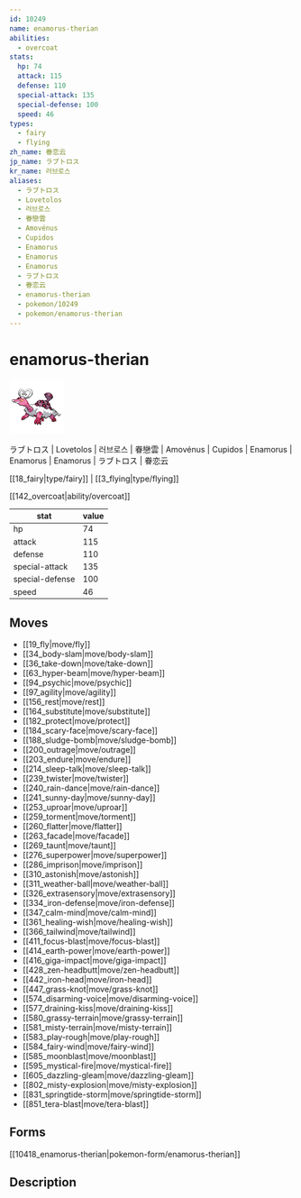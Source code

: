 ```yaml
---
id: 10249
name: enamorus-therian
abilities:
  - overcoat
stats:
  hp: 74
  attack: 115
  defense: 110
  special-attack: 135
  special-defense: 100
  speed: 46
types:
  - fairy
  - flying
zh_name: 眷恋云
jp_name: ラブトロス
kr_name: 러브로스
aliases:
  - ラブトロス
  - Lovetolos
  - 러브로스
  - 眷戀雲
  - Amovénus
  - Cupidos
  - Enamorus
  - Enamorus
  - Enamorus
  - ラブトロス
  - 眷恋云
  - enamorus-therian
  - pokemon/10249
  - pokemon/enamorus-therian
---
```

# enamorus-therian

![](https://raw.githubusercontent.com/PokeAPI/sprites/master/sprites/pokemon/10249.png)

ラブトロス | Lovetolos | 러브로스 | 眷戀雲 | Amovénus | Cupidos | Enamorus | Enamorus | Enamorus | ラブトロス | 眷恋云

[[18_fairy|type/fairy]] | [[3_flying|type/flying]]

[[142_overcoat|ability/overcoat]]

|stat|value|
|---|---|
|hp|74|
|attack|115|
|defense|110|
|special-attack|135|
|special-defense|100|
|speed|46|


## Moves

- [[19_fly|move/fly]]
- [[34_body-slam|move/body-slam]]
- [[36_take-down|move/take-down]]
- [[63_hyper-beam|move/hyper-beam]]
- [[94_psychic|move/psychic]]
- [[97_agility|move/agility]]
- [[156_rest|move/rest]]
- [[164_substitute|move/substitute]]
- [[182_protect|move/protect]]
- [[184_scary-face|move/scary-face]]
- [[188_sludge-bomb|move/sludge-bomb]]
- [[200_outrage|move/outrage]]
- [[203_endure|move/endure]]
- [[214_sleep-talk|move/sleep-talk]]
- [[239_twister|move/twister]]
- [[240_rain-dance|move/rain-dance]]
- [[241_sunny-day|move/sunny-day]]
- [[253_uproar|move/uproar]]
- [[259_torment|move/torment]]
- [[260_flatter|move/flatter]]
- [[263_facade|move/facade]]
- [[269_taunt|move/taunt]]
- [[276_superpower|move/superpower]]
- [[286_imprison|move/imprison]]
- [[310_astonish|move/astonish]]
- [[311_weather-ball|move/weather-ball]]
- [[326_extrasensory|move/extrasensory]]
- [[334_iron-defense|move/iron-defense]]
- [[347_calm-mind|move/calm-mind]]
- [[361_healing-wish|move/healing-wish]]
- [[366_tailwind|move/tailwind]]
- [[411_focus-blast|move/focus-blast]]
- [[414_earth-power|move/earth-power]]
- [[416_giga-impact|move/giga-impact]]
- [[428_zen-headbutt|move/zen-headbutt]]
- [[442_iron-head|move/iron-head]]
- [[447_grass-knot|move/grass-knot]]
- [[574_disarming-voice|move/disarming-voice]]
- [[577_draining-kiss|move/draining-kiss]]
- [[580_grassy-terrain|move/grassy-terrain]]
- [[581_misty-terrain|move/misty-terrain]]
- [[583_play-rough|move/play-rough]]
- [[584_fairy-wind|move/fairy-wind]]
- [[585_moonblast|move/moonblast]]
- [[595_mystical-fire|move/mystical-fire]]
- [[605_dazzling-gleam|move/dazzling-gleam]]
- [[802_misty-explosion|move/misty-explosion]]
- [[831_springtide-storm|move/springtide-storm]]
- [[851_tera-blast|move/tera-blast]]

## Forms



[[10418_enamorus-therian|pokemon-form/enamorus-therian]]

## Description



